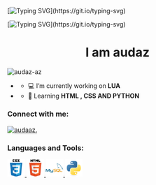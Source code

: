 [![Typing SVG](https://readme-typing-svg.herokuapp.com?color=00F716&vCenter=true&lines=%C2%A1+Welcome+to+my+GitHub+!)](https://git.io/typing-svg)

[![Typing SVG](https://readme-typing-svg.herokuapp.com?color=0097F7&vCenter=true&lines=Educational+Porpouses+%2C+only+!)](https://git.io/typing-svg)

<h1 align="center">I am audaz</h1>

<p align="left"> <img src="https://komarev.com/ghpvc/?username=audaz-az&label=Profile%20views&color=0e75b6&style=flat" alt="audaz-az" /> </p>

- - 💻 I’m currently working on **LUA**

- - 🌱 Learning **HTML , CSS AND PYTHON**

<h3 align="left">Connect with me:</h3>
<p align="left">
<a href="https://discord.gg/audaaz." target="blank"><img align="center" src="https://raw.githubusercontent.com/rahuldkjain/github-profile-readme-generator/master/src/images/icons/Social/discord.svg" alt="audaaz." height="30" width="40" /></a>
</p>

<h3 align="left">Languages and Tools:</h3>
<p align="left"> <a href="https://www.w3schools.com/css/" target="_blank" rel="noreferrer"> <img src="https://raw.githubusercontent.com/devicons/devicon/master/icons/css3/css3-original-wordmark.svg" alt="css3" width="40" height="40"/> </a> <a href="https://www.w3.org/html/" target="_blank" rel="noreferrer"> <img src="https://raw.githubusercontent.com/devicons/devicon/master/icons/html5/html5-original-wordmark.svg" alt="html5" width="40" height="40"/> </a> <a href="https://www.mysql.com/" target="_blank" rel="noreferrer"> <img src="https://raw.githubusercontent.com/devicons/devicon/master/icons/mysql/mysql-original-wordmark.svg" alt="mysql" width="40" height="40"/> </a> <a href="https://www.python.org" target="_blank" rel="noreferrer"> <img src="https://raw.githubusercontent.com/devicons/devicon/master/icons/python/python-original.svg" alt="python" width="40" height="40"/> </a> </p>

